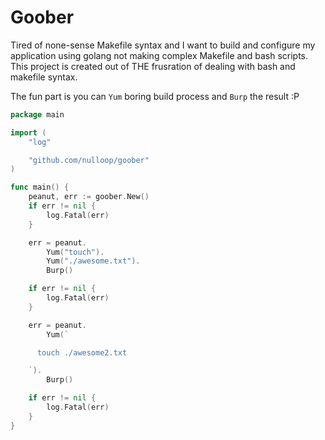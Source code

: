 # Goober

Tired of none-sense Makefile syntax and I want to build and configure my application using golang not making
complex Makefile and bash scripts. This project is created out of THE frusration of dealing with bash and
makefile syntax.

The fun part is you can `Yum` boring build process and `Burp` the result :P

```go
package main

import (
	"log"

	"github.com/nulloop/goober"
)

func main() {
	peanut, err := goober.New()
	if err != nil {
		log.Fatal(err)
	}

	err = peanut.
		Yum("touch").
		Yum("./awesome.txt").
		Burp()

	if err != nil {
		log.Fatal(err)
	}

	err = peanut.
		Yum(`

      touch ./awesome2.txt

    `).
		Burp()

	if err != nil {
		log.Fatal(err)
	}
}

```
